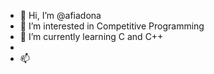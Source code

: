 - 👋 Hi, I’m @afiadona
- 👀 I’m interested in Competitive Programming
- 🌱 I’m currently learning C and C++
- 
- 📫

<!---
afiadona/afiadona is a ✨ special ✨ repository because its `README.md` (this file) appears on your GitHub profile.
You can click the Preview link to take a look at your changes.
--->
